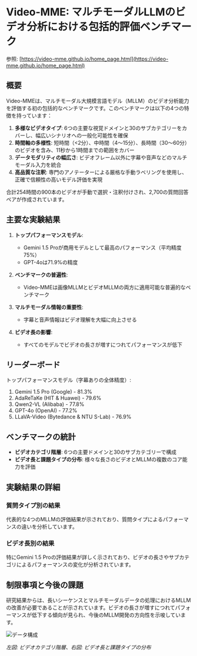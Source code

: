 # Video-MME: マルチモーダルLLMのビデオ分析における包括的評価ベンチマーク

参照: [https://video-mme.github.io/home_page.html](https://video-mme.github.io/home_page.html)

## 概要

Video-MMEは、マルチモーダル大規模言語モデル（MLLM）のビデオ分析能力を評価する初の包括的なベンチマークです。このベンチマークは以下の4つの特徴を持っています：

1. **多様なビデオタイプ**: 6つの主要な視覚ドメインと30のサブカテゴリーをカバーし、幅広いシナリオへの一般化可能性を確保
2. **時間軸の多様性**: 短時間（<2分）、中時間（4〜15分）、長時間（30〜60分）のビデオを含み、11秒から1時間までの範囲をカバー
3. **データモダリティの幅広さ**: ビデオフレーム以外に字幕や音声などのマルチモーダル入力を統合
4. **高品質な注釈**: 専門のアノテーターによる厳格な手動ラベリングを使用し、正確で信頼性の高いモデル評価を実現

合計254時間の900本のビデオが手動で選択・注釈付けされ、2,700の質問回答ペアが作成されています。

## 主要な実験結果

1. **トップパフォーマンスモデル**:
   - Gemini 1.5 Proが商用モデルとして最高のパフォーマンス（平均精度75%）
   - GPT-4oは71.9%の精度

2. **ベンチマークの普遍性**:
   - Video-MMEは画像MLLMとビデオMLLMの両方に適用可能な普遍的なベンチマーク

3. **マルチモーダル情報の重要性**:
   - 字幕と音声情報はビデオ理解を大幅に向上させる

4. **ビデオ長の影響**:
   - すべてのモデルでビデオの長さが増すにつれてパフォーマンスが低下

## リーダーボード

トップパフォーマンスモデル（字幕ありの全体精度）:

1. Gemini 1.5 Pro (Google) - 81.3%
2. AdaReTaKe (HIT & Huawei) - 79.6%
3. Qwen2-VL (Alibaba) - 77.8%
4. GPT-4o (OpenAI) - 77.2%
5. LLaVA-Video (Bytedance & NTU S-Lab) - 76.9%

## ベンチマークの統計

- **ビデオカテゴリ階層**: 6つの主要ドメインと30のサブカテゴリーで構成
- **ビデオ長と課題タイプの分布**: 様々な長さのビデオとMLLMの複数のコア能力を評価

## 実験結果の詳細

### 質問タイプ別の結果

代表的な4つのMLLMの評価結果が示されており、質問タイプによるパフォーマンスの違いを分析しています。

### ビデオ長別の結果

特にGemini 1.5 Proの評価結果が詳しく示されており、ビデオの長さやサブカテゴリによるパフォーマンスの変化が分析されています。

## 制限事項と今後の課題

研究結果からは、長いシーケンスとマルチモーダルデータの処理におけるMLLMの改善が必要であることが示されています。ビデオの長さが増すにつれてパフォーマンスが低下する傾向が見られ、今後のMLLM開発の方向性を示唆しています。

![データ構成](https://video-mme.github.io/static/images/data_sta_2.png)

*左図: ビデオカテゴリ階層、右図: ビデオ長と課題タイプの分布*
